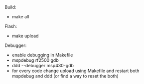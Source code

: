 Build:
* make all

Flash:
* make upload

Debugger:
* enable debugging in Makefile
* mspdebug rf2500 gdb
* ddd --debugger msp430-gdb
* for every code change upload using Makefile and restart both mspdebug and ddd (or find a way to reset the both)



